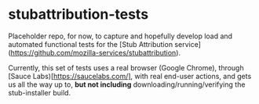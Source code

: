 # stubattribution-tests

Placeholder repo, for now, to capture and hopefully develop load and automated functional tests for the [Stub Attribution service] (https://github.com/mozilla-services/stubattribution).

Currently, this set of tests uses a real browser (Google Chrome), through [Sauce Labs)[https://saucelabs.com/], with real end-user actions, and gets us all the way up to, **but not including** downloading/running/verifying the stub-installer build.
